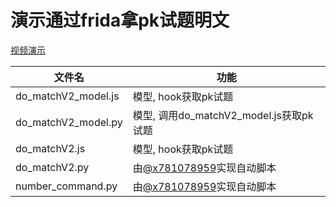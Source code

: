 # 演示通过frida拿pk试题明文
[视频演示](/video/frida_matchV2.mp4)

|文件名|功能|
|--|--|
|do_matchV2_model.js|模型, hook获取pk试题|
|do_matchV2_model.py|模型, 调用do_matchV2_model.js获取pk试题|
|do_matchV2.js|模型, hook获取pk试题|
|do_matchV2.py|由[@x781078959](https://github.com/x781078959)实现自动脚本|
|number_command.py|由[@x781078959](https://github.com/x781078959)实现自动脚本|